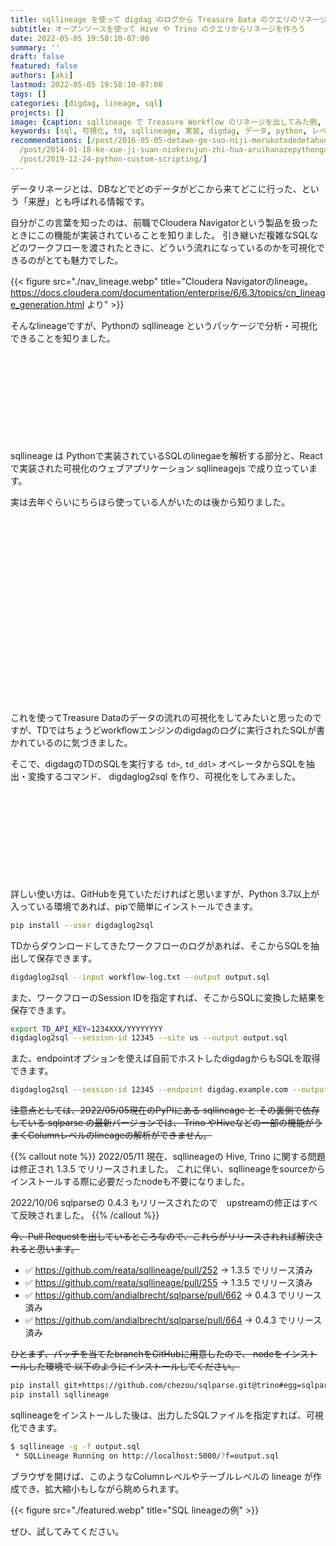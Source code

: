 ```yaml
---
title: sqllineage を使って digdag のログから Treasure Data のクエリのリネージを作ってみた
subtitle: オープンソースを使って Hive や Trino のクエリからリネージを作ろう
date: 2022-05-05 19:58:10-07:00
summary: ''
draft: false
featured: false
authors: [aki]
lastmod: 2022-05-05 19:58:10-07:00
tags: []
categories: [digdag, lineage, sql]
projects: []
image: {caption: sqllineage で Treasure Workflow のリネージを出してみた例, focal_point: '', preview_only: false}
keywords: [sql, 可視化, td, sqllineage, 実装, digdag, データ, python, レベル, 流れ]
recommendations: [/post/2016-05-05-detawo-ge-suo-niji-merukotodedetahuo-yong-nomin-zhu-hua-gajin-ndahua/,
  /post/2014-01-18-ke-xue-ji-suan-niokerujun-zhi-hua-aruihanazepythongazhao-shi-nita-yan-yu-nosieawoduo-tuteiruka/,
  /post/2019-12-24-python-custom-scripting/]
---
```

データリネージとは、DBなどでどのデータがどこから来てどこに行った、という「来歴」とも呼ばれる情報です。

自分がこの言葉を知ったのは、前職でCloudera Navigatorという製品を扱ったときにこの機能が実装されていることを知りました。
引き継いだ複雑なSQLなどのワークフローを渡されたときに、どういう流れになっているのかを可視化できるのがとても魅力でした。

{{< figure src="./nav_lineage.webp" title="Cloudera Navigatorのlineage。 https://docs.cloudera.com/documentation/enterprise/6/6.3/topics/cn_lineage_generation.html より" >}}

そんなlineageですが、Pythonの sqllineage というパッケージで分析・可視化できることを知りました。

<div class="iframely-embed"><div class="iframely-responsive" style="height: 140px; padding-bottom: 0;"><a href="https://github.com/reata/sqllineage" data-iframely-url="//iframely.net/4q6WPtz?card=small"></a></div></div><script async src="//iframely.net/embed.js" charset="utf-8"></script>

sqllineage は Pythonで実装されているSQLのlinegaeを解析する部分と、Reactで実装された可視化のウェブアプリケーション sqllineagejs で成り立っています。

実は去年ぐらいにちらほら使っている人がいたのは後から知りました。

<div class="iframely-embed"><div class="iframely-responsive" style="height: 140px; padding-bottom: 0;"><a href="https://dev.classmethod.jp/articles/try-sqllineage/" data-iframely-url="//iframely.net/XlQhNj3?card=small"></a></div></div><script async src="//iframely.net/embed.js" charset="utf-8"></script>

</br>

<div class="iframely-embed"><div class="iframely-responsive" style="height: 140px; padding-bottom: 0;"><a href="https://zenn.dev/yohei/articles/2021-05-08-sql-lineage-snowflake" data-iframely-url="//iframely.net/jwgoEni?card=small"></a></div></div><script async src="//iframely.net/embed.js" charset="utf-8"></script>

これを使ってTreasure Dataのデータの流れの可視化をしてみたいと思ったのですが、TDではちょうどworkflowエンジンのdigdagのログに実行されたSQLが書かれているのに気づきました。

そこで、digdagのTDのSQLを実行する `td>`, `td_ddl>` オペレータからSQLを抽出・変換するコマンド、 digdaglog2sql を作り、可視化をしてみました。

<div class="iframely-embed"><div class="iframely-responsive" style="height: 140px; padding-bottom: 0;"><a href="https://github.com/chezou/digdaglog2sql" data-iframely-url="//iframely.net/5Up1iQ9?card=small"></a></div></div><script async src="//iframely.net/embed.js" charset="utf-8"></script>

詳しい使い方は、GitHubを見ていただければと思いますが、Python 3.7以上が入っている環境であれば、pipで簡単にインストールできます。

```sh
pip install --user digdaglog2sql
```

TDからダウンロードしてきたワークフローのログがあれば、そこからSQLを抽出して保存できます。

```sh
digdaglog2sql --input workflow-log.txt --output output.sql
```

また、ワークフローのSession IDを指定すれば、そこからSQLに変換した結果を保存できます。

```sh
export TD_API_KEY=1234XXX/YYYYYYYY
digdaglog2sql --session-id 12345 --site us --output output.sql
```

また、endpointオプションを使えば自前でホストしたdigdagからもSQLを取得できます。

```sh
digdaglog2sql --session-id 12345 --endpoint digdag.example.com --output output.sql
```

~~注意点としては、2022/05/05現在のPyPIにある sqllineage と その裏側で依存している sqlparse の最新バージョンでは、 Trino やHiveなどの一部の機能がうまくColumnレベルのlineageの解析ができません。~~

{{% callout note %}}
2022/05/11 現在、sqllineageの Hive, Trino に関する問題は修正され 1.3.5 でリリースされました。
これに伴い、sqllineageをsourceからインストールする際に必要だったnodeも不要になりました。

2022/10/06 sqlparseの 0.4.3 もリリースされたので　upstreamの修正はすべて反映されました。
{{% /callout %}}

~~今、Pull Requestを出しているところなので、これらがリリースされれば解決されると思います。~~

* ✅ https://github.com/reata/sqllineage/pull/252 -> 1.3.5 でリリース済み
* ✅ https://github.com/reata/sqllineage/pull/255 -> 1.3.5 でリリース済み
* ✅ https://github.com/andialbrecht/sqlparse/pull/662 -> 0.4.3 でリリース済み
* ✅ https://github.com/andialbrecht/sqlparse/pull/664 -> 0.4.3 でリリース済み

~~ひとまず、パッチを当てたbranchをGitHubに用意したので、 nodeをインストールした環境で 以下のようにインストールしてください。~~

```sh
pip install git+https://github.com/chezou/sqlparse.git@trino#egg=sqlparse==0.4.3.dev0
pip install sqllineage
```

sqllineageをインストールした後は、出力したSQLファイルを指定すれば、可視化できます。

```sh
$ sqllineage -g -f output.sql
 * SQLLineage Running on http://localhost:5000/?f=output.sql
```

ブラウザを開けば、このようなColumnレベルやテーブルレベルの lineage が作成でき、拡大縮小もしながら眺められます。

{{< figure src="./featured.webp" title="SQL lineageの例" >}}

ぜひ、試してみてください。
